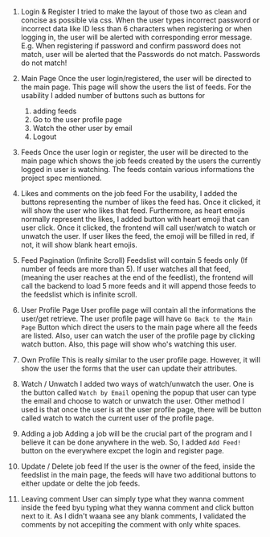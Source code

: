 1. Login & Register
   I tried to make the layout of those two as clean and concise as possible via css.
   When the user types incorrect password or incorrect data like ID less than 6 characters when registering or when logging in,
   the user will be alerted with corresponding error message.
   E.g. When registering if password and confirm password does not match, user will be alerted that the Passwords do not match.
   Passwords do not match!

2. Main Page
   Once the user login/registered, the user will be directed to the main page. This page will show the users the list of feeds.
   For the usability I added number of buttons such as buttons for

   1. adding feeds
   2. Go to the user profile page
   3. Watch the other user by email
   4. Logout

3. Feeds
   Once the user login or register, the user will be directed to the main page which shows the job feeds created by the users the currently logged in user is watching.
   The feeds contain various informations the project spec mentioned.

4. Likes and comments on the job feed
   For the usability, I added the buttons representing the number of likes the feed has. Once it clicked, it will show the user who likes that feed.
   Furthermore, as heart emojis normally represent the likes, I added button with heart emoji that can user click. Once it clicked, the frontend will call
   user/watch to watch or unwatch the user.
   If user likes the feed, the emoji will be filled in red, if not, it will show blank heart emojis.

5. Feed Pagination (Infinite Scroll)
   Feedslist will contain 5 feeds only (If number of feeds are more than 5). If user watches all that feed, (meaning the user reaches at the end of the feedlist),
   the frontend will call the backend to load 5 more feeds and it will append those feeds to the feedslist which is infinite scroll.

6. User Profile Page
   User profile page will contain all the informations the user/get retrieve. The user profile page will have `Go Back to the Main Page` Button which direct the users
   to the main page where all the feeds are listed. Also, user can watch the user of the profile page by clicking watch button.
   Also, this page will show who's watching this user.

7. Own Profile
   This is really similar to the user profile page. However, it will show the user the forms that the user can update their attributes.

8. Watch / Unwatch
   I added two ways of watch/unwatch the user. One is the button called `Watch by Email` opening the popup that user can type the email and choose to watch or unwatch the user.
   Other method I used is that once the user is at the user profile page, there will be button called watch to watch the current user of the profile page.

9. Adding a job
   Adding a job will be the crucial part of the program and I believe it can be done anywhere in the web. So, I added `Add Feed!` button on the everywhere excpet the login and register page.

10. Update / Delete job feed
    If the user is the owner of the feed, inside the feedslist in the main page, the feeds will have two additional buttons to either update or delte the job feeds.

11. Leaving comment
    User can simply type what they wanna comment inside the feed byu typing what they wanna comment and click button next to it. As I didn't waana see any blank comments, I validated the comments by not accepiting the comment with only white spaces.
